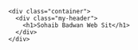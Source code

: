 
<html>
  <head>
      <style>
      h1{
      color : red;
      }
    </style>
  </head>
  <body>

    <div class="container">
      <div class="my-header">
        <h1>Sohaib Badwan Web Sit</h1>
      </div>
    </div>
  </body>
</html>
